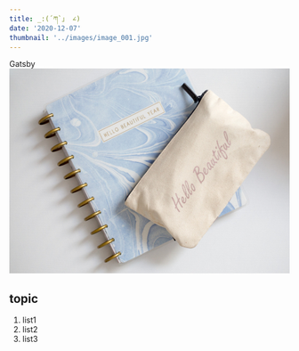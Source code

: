 ```yaml
---
title: _:(´ཀ`」 ∠)
date: '2020-12-07'
thumbnail: '../images/image_001.jpg'
---
```


Gatsby
![Sample](../images/image_001.jpg)

## topic

1. list1
2. list2
3. list3
